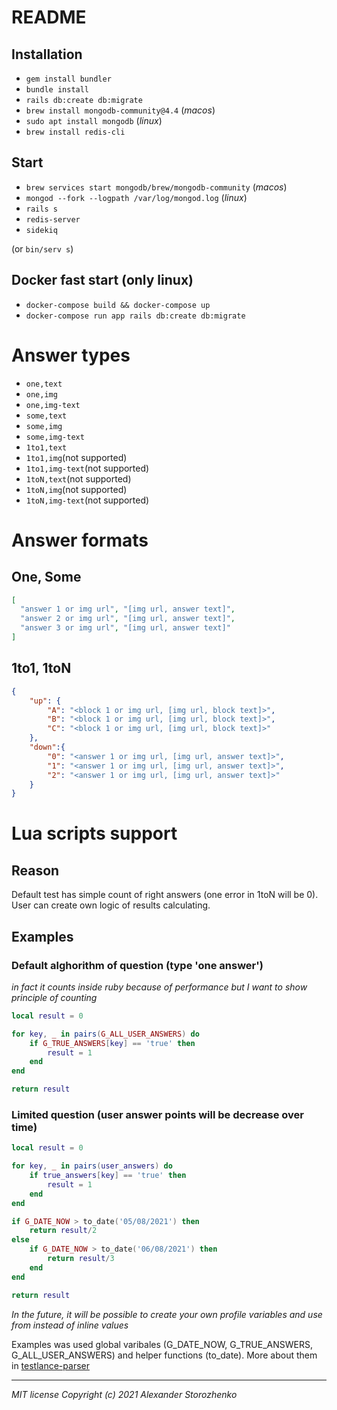 # README

## Installation
- `gem install bundler`
- `bundle install`
- `rails db:create db:migrate`
- `brew install mongodb-community@4.4` (_macos_)
- `sudo apt install mongodb` (_linux_)
- `brew install redis-cli`

## Start
- `brew services start mongodb/brew/mongodb-community` (_macos_)
- `mongod --fork --logpath /var/log/mongod.log` (_linux_)
- `rails s`
- `redis-server`
- `sidekiq`

(or `bin/serv s`)

## Docker fast start (only linux)
- `docker-compose build && docker-compose up`
- `docker-compose run app rails db:create db:migrate`

# Answer types

- `one,text`
- `one,img`
- `one,img-text`
- `some,text`
- `some,img`
- `some,img-text`
- `1to1,text`
- `1to1,img`(not supported)
- `1to1,img-text`(not supported)
- `1toN,text`(not supported)
- `1toN,img`(not supported)
- `1toN,img-text`(not supported)

# Answer formats
## One, Some
```json
[
  "answer 1 or img url", "[img url, answer text]",
  "answer 2 or img url", "[img url, answer text]",
  "answer 3 or img url", "[img url, answer text]"
]
```

## 1to1, 1toN
```json
{
    "up": {
        "A": "<block 1 or img url, [img url, block text]>",
        "B": "<block 1 or img url, [img url, block text]>",
        "C": "<block 1 or img url, [img url, block text]>"
    },
    "down":{
        "0": "<answer 1 or img url, [img url, answer text]>",
        "1": "<answer 1 or img url, [img url, answer text]>",
        "2": "<answer 1 or img url, [img url, answer text]>"
    }
}
```

# Lua scripts support
## Reason
Default test has simple count of right answers (one error in 1toN will be 0). User can create own logic of results calculating.
## Examples
### Default alghorithm of question (type 'one answer')
*in fact it counts inside ruby because of performance but I want to show principle of counting*
```lua
local result = 0

for key, _ in pairs(G_ALL_USER_ANSWERS) do
    if G_TRUE_ANSWERS[key] == 'true' then
        result = 1
    end
end

return result
```
### Limited question (user answer points will be decrease over time)
```lua
local result = 0

for key, _ in pairs(user_answers) do
    if true_answers[key] == 'true' then
        result = 1
    end
end

if G_DATE_NOW > to_date('05/08/2021') then
    return result/2
else
    if G_DATE_NOW > to_date('06/08/2021') then
        return result/3
    end
end

return result
```
*In the future, it will be possible to create your own profile variables and use from instead of inline values*

Examples was used global varibales (G_DATE_NOW, G_TRUE_ANSWERS, G_ALL_USER_ANSWERS) and helper functions (to_date). More about them in [testlance-parser](https://github.com/alexander-storozhenko/testlance-parser)

---
*MIT license Copyright (c) 2021 Alexander Storozhenko*
